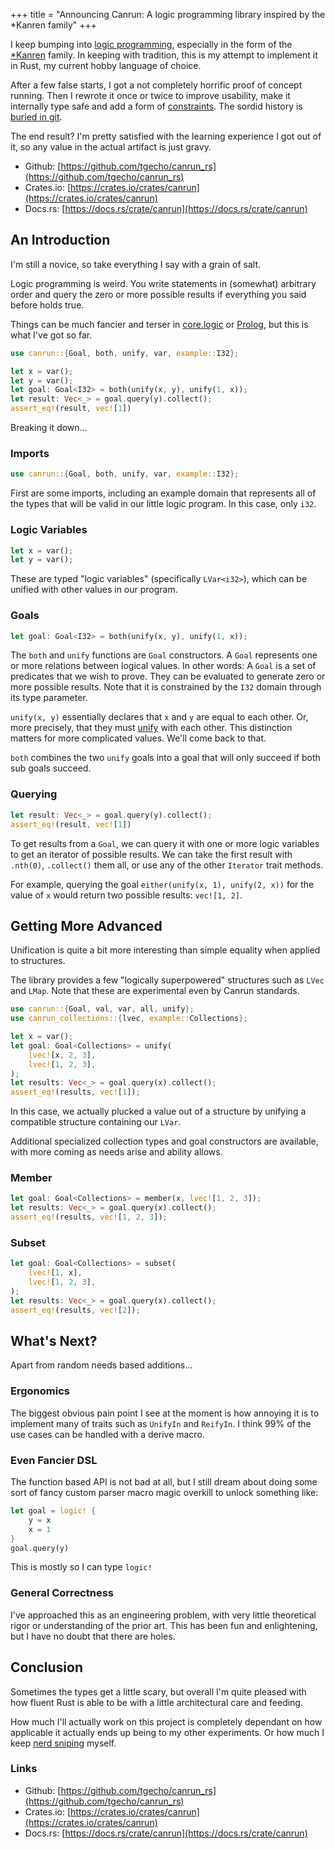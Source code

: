 +++
title = "Announcing Canrun: A logic programming library inspired by the *Kanren family"
+++

I keep bumping into [logic programming](https://en.wikipedia.org/wiki/Logic_programming), especially in the form of the [\*Kanren](http://minikanren.org/) family. In keeping with tradition, this is my attempt to implement it in Rust, my current hobby language of choice.

After a few false starts, I got a not completely horrific proof of concept running. Then I rewrote it once or twice to improve usability, make it internally type safe and add a form of [constraints](https://en.wikipedia.org/wiki/Constraint_logic_programming). The sordid history is [buried in git](https://github.com/tgecho/canrun_rs/commits/master?before=9a7f39310cc73f1e692490f80a84a3d670fe4f52+245).

The end result? I'm pretty satisfied with the learning experience I got out of it, so any value in the actual artifact is just gravy.

- Github: [https://github.com/tgecho/canrun_rs](https://github.com/tgecho/canrun_rs)
- Crates.io: [https://crates.io/crates/canrun](https://crates.io/crates/canrun)
- Docs.rs: [https://docs.rs/crate/canrun](https://docs.rs/crate/canrun)

## An Introduction

I'm still a novice, so take everything I say with a grain of salt.

Logic programming is weird. You write statements in (somewhat) arbitrary order and query the zero or more possible results if everything you said before holds true.

Things can be much fancier and terser in [core.logic](https://github.com/clojure/core.logic) or [Prolog](https://en.wikipedia.org/wiki/Prolog), but this is what I've got so far.

```rust
use canrun::{Goal, both, unify, var, example::I32};

let x = var();
let y = var();
let goal: Goal<I32> = both(unify(x, y), unify(1, x));
let result: Vec<_> = goal.query(y).collect();
assert_eq!(result, vec![1])
```

Breaking it down...

### Imports

```rust
use canrun::{Goal, both, unify, var, example::I32};
```

First are some imports, including an example domain that represents all of the types that will be valid in our little logic program. In this case, only `i32`.

### Logic Variables

```rust
let x = var();
let y = var();
```

These are typed "logic variables" (specifically `LVar<i32>`), which can be unified with other values in our program.

### Goals

```rust
let goal: Goal<I32> = both(unify(x, y), unify(1, x));
```

The `both` and `unify` functions are `Goal` constructors. A `Goal` represents one or more relations between logical values. In other words: A `Goal` is a set of predicates that we wish to prove. They can be evaluated to generate zero or more possible results. Note that it is constrained by the `I32` domain through its type parameter.

`unify(x, y)` essentially declares that `x` and `y` are equal to each other. Or, more precisely, that they must [unify](<https://en.wikipedia.org/wiki/Unification_(computer_science)>) with each other. This distinction matters for more complicated values. We'll come back to that.

`both` combines the two `unify` goals into a goal that will only succeed if both sub goals succeed.

### Querying

```rust
let result: Vec<_> = goal.query(y).collect();
assert_eq!(result, vec![1])
```

To get results from a `Goal`, we can query it with one or more logic variables to get an iterator of possible results. We can take the first result with `.nth(0)`, `.collect()` them all, or use any of the other `Iterator` trait methods.

For example, querying the goal `either(unify(x, 1), unify(2, x))` for the value of `x` would return two possible results: `vec![1, 2]`.

## Getting More Advanced

Unification is quite a bit more interesting than simple equality when applied to structures.

The library provides a few "logically superpowered" structures such as `LVec` and `LMap`. Note that these are experimental even by Canrun standards.

```rust
use canrun::{Goal, val, var, all, unify};
use canrun_collections::{lvec, example::Collections};

let x = var();
let goal: Goal<Collections> = unify(
    lvec![x, 2, 3],
    lvec![1, 2, 3],
);
let results: Vec<_> = goal.query(x).collect();
assert_eq!(results, vec![1]);
```

In this case, we actually plucked a value out of a structure by unifying a compatible structure containing our `LVar`.

Additional specialized collection types and goal constructors are available, with more coming as needs arise and ability allows.

### Member

```rust
let goal: Goal<Collections> = member(x, lvec![1, 2, 3]);
let results: Vec<_> = goal.query(x).collect();
assert_eq!(results, vec![1, 2, 3]);
```

### Subset

```rust
let goal: Goal<Collections> = subset(
    lvec![1, x],
    lvec![1, 2, 3],
);
let results: Vec<_> = goal.query(x).collect();
assert_eq!(results, vec![2]);
```

## What's Next?

Apart from random needs based additions...

### Ergonomics

The biggest obvious pain point I see at the moment is how annoying it is to implement many of traits such as `UnifyIn` and `ReifyIn`. I think 99% of the use cases can be handled with a derive macro.

### Even Fancier DSL

The function based API is not bad at all, but I still dream about doing some sort of fancy custom parser macro magic overkill to unlock something like:

```rust
let goal = logic! {
    y = x
    x = 1
}
goal.query(y)
```

This is mostly so I can type `logic!`

### General Correctness

I've approached this as an engineering problem, with very little theoretical rigor or understanding of the prior art. This has been fun and enlightening, but I have no doubt that there are holes.

## Conclusion

Sometimes the types get a little scary, but overall I'm quite pleased with how fluent Rust is able to be with a little architectural care and feeding.

How much I'll actually work on this project is completely dependant on how applicable it actually ends up being to my other experiments. Or how much I keep [nerd sniping](https://xkcd.com/356/) myself.

### Links

- Github: [https://github.com/tgecho/canrun_rs](https://github.com/tgecho/canrun_rs)
- Crates.io: [https://crates.io/crates/canrun](https://crates.io/crates/canrun)
- Docs.rs: [https://docs.rs/crate/canrun](https://docs.rs/crate/canrun)
